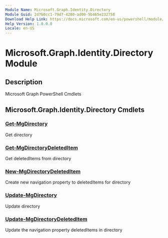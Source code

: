 ```yaml
---
Module Name: Microsoft.Graph.Identity.Directory
Module Guid: 2d7b0cc1-79d7-4280-ad09-5b465e232758
Download Help Link: https://docs.microsoft.com/en-us/powershell/module/microsoft.graph.identity.directory
Help Version: 1.0.0.0
Locale: en-US
---
```


# Microsoft.Graph.Identity.Directory Module
## Description
Microsoft Graph PowerShell Cmdlets

## Microsoft.Graph.Identity.Directory Cmdlets
### [Get-MgDirectory](Get-MgDirectory.md)
Get directory

### [Get-MgDirectoryDeletedItem](Get-MgDirectoryDeletedItem.md)
Get deletedItems from directory

### [New-MgDirectoryDeletedItem](New-MgDirectoryDeletedItem.md)
Create new navigation property to deletedItems for directory

### [Update-MgDirectory](Update-MgDirectory.md)
Update directory

### [Update-MgDirectoryDeletedItem](Update-MgDirectoryDeletedItem.md)
Update the navigation property deletedItems in directory

